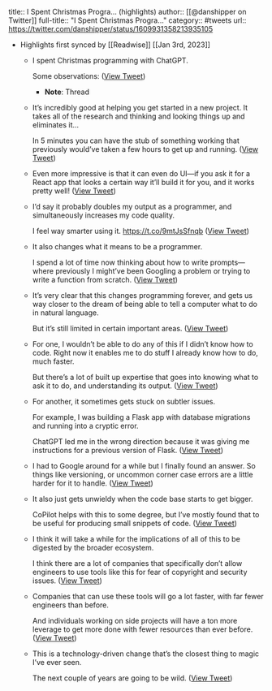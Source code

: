 title:: I Spent Christmas Progra... (highlights)
author:: [[@danshipper on Twitter]]
full-title:: "I Spent Christmas Progra..."
category:: #tweets
url:: https://twitter.com/danshipper/status/1609931358213935105

- Highlights first synced by [[Readwise]] [[Jan 3rd, 2023]]
	- I spent Christmas programming with ChatGPT. 
	  
	  Some observations: ([View Tweet](https://twitter.com/danshipper/status/1609931358213935105))
		- **Note**: Thread
	- It’s incredibly good at helping you get started in a new project. It takes all of the research and thinking and looking things up and eliminates it…
	  
	  In 5 minutes you can have the stub of something working that previously would’ve taken a few hours to get up and running. ([View Tweet](https://twitter.com/danshipper/status/1609931360117948418))
	- Even more impressive is that it can even do UI—if you ask it for a React app that looks a certain way it’ll build it for you, and it works pretty well! ([View Tweet](https://twitter.com/danshipper/status/1609931361791401985))
	- I’d say it probably doubles my output as a programmer, and simultaneously increases my code quality. 
	  
	  I feel way smarter using it. https://t.co/9mtJsSfnqb ([View Tweet](https://twitter.com/danshipper/status/1609931362894479362))
	- It also changes what it means to be a programmer. 
	  
	  I spend a lot of time now thinking about how to write prompts—where previously I might’ve been Googling a problem or trying to write a function from scratch. ([View Tweet](https://twitter.com/danshipper/status/1609931365318856711))
	- It’s very clear that this changes programming forever, and gets us way closer to the dream of being able to tell a computer what to do in natural language. 
	  
	  But it’s still limited in certain important areas. ([View Tweet](https://twitter.com/danshipper/status/1609931366849814529))
	- For one, I wouldn’t be able to do any of this if I didn’t know how to code. Right now it enables me to do stuff I already know how to do, much faster. 
	  
	  But there’s a lot of built up expertise that goes into knowing what to ask it to do, and understanding its output. ([View Tweet](https://twitter.com/danshipper/status/1609931368296742913))
	- For another, it sometimes gets stuck on subtler issues. 
	  
	  For example, I was building a Flask app with database migrations and running into a cryptic error. 
	  
	  ChatGPT led me in the wrong direction because it was giving me instructions for a previous version of Flask. ([View Tweet](https://twitter.com/danshipper/status/1609931370079338497))
	- I had to Google around for a while but I finally found an answer. So things like versioning, or uncommon corner case errors are a little harder for it to handle. ([View Tweet](https://twitter.com/danshipper/status/1609931371686031360))
	- It also just gets unwieldy when the code base starts to get bigger. 
	  
	  CoPilot helps with this to some degree, but I’ve mostly found that to be useful for producing small snippets of code. ([View Tweet](https://twitter.com/danshipper/status/1609931373267279872))
	- I think it will take a while for the implications of all of this to be digested by the broader ecosystem. 
	  
	  I think there are a lot of companies that specifically don’t allow engineers to use tools like this for fear of copyright and security issues. ([View Tweet](https://twitter.com/danshipper/status/1609932464343883776))
	- Companies that can use these tools will go a lot faster, with far fewer engineers than before.  
	  
	  And individuals working on side projects will have a ton more leverage to get more done with fewer resources than ever before. ([View Tweet](https://twitter.com/danshipper/status/1609932466382405632))
	- This is a technology-driven change that’s the closest thing to magic I’ve ever seen.
	  
	  The next couple of years are going to be wild. ([View Tweet](https://twitter.com/danshipper/status/1609932761531404295))